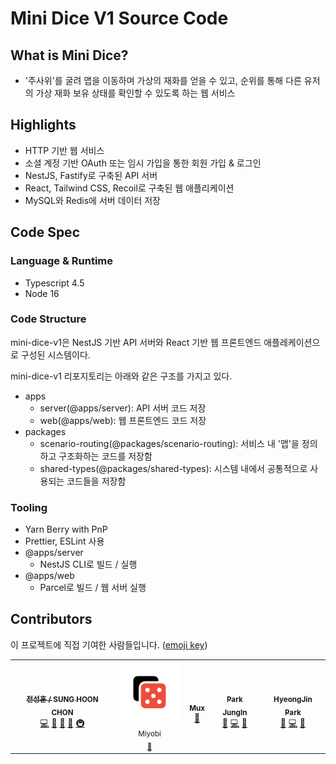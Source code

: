 # Mini Dice V1 Source Code

## What is Mini Dice?

- '주사위'를 굴려 맵을 이동하며 가상의 재화를 얻을 수 있고, 순위를 통해 다른 유저의 가상 재화 보유 상태를 확인할 수 있도록 하는 웹 서비스

## Highlights

- HTTP 기반 웹 서비스
- 소셜 계정 기반 OAuth 또는 임시 가입을 통한 회원 가입 & 로그인
- NestJS, Fastify로 구축된 API 서버
- React, Tailwind CSS, Recoil로 구축된 웹 애플리케이션
- MySQL와 Redis에 서버 데이터 저장

## Code Spec

### Language & Runtime

- Typescript 4.5
- Node 16

### Code Structure

mini-dice-v1은 NestJS 기반 API 서버와 React 기반 웹 프론트엔드 애플레케이션으로 구성된 시스템이다.

mini-dice-v1 리포지토리는 아래와 같은 구조를 가지고 있다.

- apps
  - server(@apps/server): API 서버 코드 저장
  - web(@apps/web): 웹 프론트엔드 코드 저장
- packages
  - scenario-routing(@packages/scenario-routing): 서비스 내 '맵'을 정의하고 구조화하는 코드를 저장함
  - shared-types(@packages/shared-types): 시스템 내에서 공통적으로 사용되는 코드들을 저장함

### Tooling

- Yarn Berry with PnP
- Prettier, ESLint 사용
- @apps/server
  - NestJS CLI로 빌드 / 실행
- @apps/web
  - Parcel로 빌드 / 웹 서버 실행

## Contributors

이 프로젝트에 직접 기여한 사람들입니다. ([emoji key](https://allcontributors.org/docs/en/emoji-key))

<table>
  <tr>
    <td align="center"><a href="https://velog.io/@atjsh"><img src="https://avatars.githubusercontent.com/u/35552274?v=4?s=100" width="100px;" alt=""/><br /><sub><b>전성훈 / SUNG HOON CHON</b></sub></a><br /><a href="https://github.com/ATJSH/mini-dice-v1/commits?author=ATJSH" title="Code">💻</a> <a href="#design-ATJSH" title="Design">🎨</a> <a href="#blog-ATJSH" title="Blogposts">📝</a> <a href="https://github.com/ATJSH/mini-dice-v1/commits?author=ATJSH" title="Documentation">📖</a> <a href="#infra-ATJSH" title="Infrastructure (Hosting, Build-Tools, etc)">🚇</a></td>
    <td align="center"><img src="./md/logo.png" width="100px;" alt=""/><br/><sub>Miyobi <br /><a href="#design-ATJSH" title="Design">🎨</a></td>
    <td align="center"><a href="https://github.com/MuxLee"><img src="https://avatars.githubusercontent.com/u/37520438?v=4?s=100" width="100px;" alt=""/><br /><sub><b>Mux</b></sub></a><br /><a href="#tool-MuxLee" title="Tools">🔧</a></td>
    <td align="center"><a href="https://github.com/jipark0716"><img src="https://avatars.githubusercontent.com/u/37520386?v=4?s=100" width="100px;" alt=""/><br /><sub><b>Park JungIn</b></sub></a><br /><a href="#ideas-jipark0716" title="Ideas, Planning, & Feedback">🤔</a> <a href="https://github.com/ATJSH/mini-dice-v1/commits?author=jipark0716" title="Code">💻</a> <a href="https://github.com/ATJSH/mini-dice-v1/pulls?q=is%3Apr+reviewed-by%3Ajipark0716" title="Reviewed Pull Requests">👀</a></td>
    <td align="center"><a href="https://github.com/hywlss9"><img src="https://avatars.githubusercontent.com/u/37681882?v=4?s=100" width="100px;" alt=""/><br /><sub><b>HyeongJin Park</b></sub></a><br /><a href="#ideas-hywlss9" title="Ideas, Planning, & Feedback">🤔</a> <a href="https://github.com/ATJSH/mini-dice-v1/commits?author=hywlss9" title="Code">💻</a> <a href="https://github.com/ATJSH/mini-dice-v1/pulls?q=is%3Apr+reviewed-by%3Ahywlss9" title="Reviewed Pull Requests">👀</a></td>
    
  </tr>
</table>
